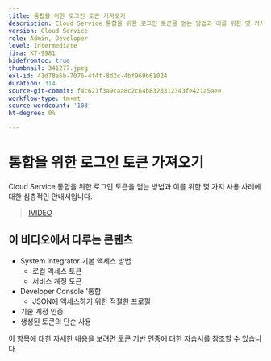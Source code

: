 ```yaml
---
title: 통합을 위한 로그인 토큰 가져오기
description: Cloud Service 통합을 위한 로그인 토큰을 얻는 방법과 이를 위한 몇 가지 사용 사례에 대한 심층적인 안내서입니다.
version: Cloud Service
role: Admin, Developer
level: Intermediate
jira: KT-9981
hidefromtoc: true
thumbnail: 341277.jpeg
exl-id: 41d78e6b-7076-4f4f-8d2c-4bf969b61024
duration: 314
source-git-commit: f4c621f3a9caa8c2c64b8323312343fe421a5aee
workflow-type: tm+mt
source-wordcount: '103'
ht-degree: 0%

---
```


# 통합을 위한 로그인 토큰 가져오기

Cloud Service 통합을 위한 로그인 토큰을 얻는 방법과 이를 위한 몇 가지 사용 사례에 대한 심층적인 안내서입니다.

>[!VIDEO](https://video.tv.adobe.com/v/341277?quality=12&learn=on)

## 이 비디오에서 다루는 콘텐츠

+ System Integrator 기본 액세스 방법
   + 로컬 액세스 토큰
   + 서비스 계정 토큰
+ Developer Console &#39;통합&#39;
   + JSON에 액세스하기 위한 적절한 프로필
+ 기술 계정 인증
+ 생성된 토큰의 단순 사용

이 항목에 대한 자세한 내용을 보려면 [토큰 기반 인증](/help/headless-tutorial/authentication/overview.md)에 대한 자습서를 참조할 수 있습니다.
